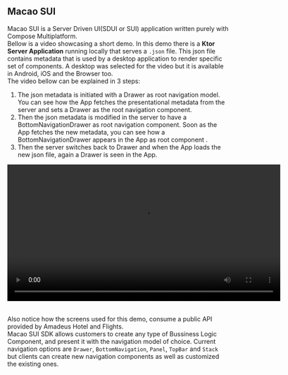 ## Macao SUI
Macao SUI is a Server Driven UI(SDUI or SUI) application written purely with Compose Multiplatform.
<BR/>
Bellow is a video showcasing a short demo. In this demo there is a **Ktor Server Application** running locally that serves a `.json` file. This json file contains metadata that is used by a desktop application to render specific set of components. A desktop was selected for the video but it is available in Android, iOS and the Browser too.
<BR/>
The video bellow can be explained in 3 steps:
<BR/>
1. The json metadata is initiated with a Drawer as root navigation model. You can see how the App fetches the presentational metadata from the server and sets a Drawer as the root navigation component.
2. Then the json metadata is modified in the server to have a BottomNavigationDrawer as root navigation component. Soon as the App fetches the new metadata, you can see how a BottomNavigationDrawer appears in the App as root component . 
3. Then the server switches back to Drawer and when the App loads the new json file, again a Drawer is seen in the App.

<table border="0">
 <tr>
   <video width="620" src="https://github.com/pablichjenkov/macao-sdui-app/assets/5303301/da6410a8-c096-4489-9dc5-e85ebde77ed4" />
 </tr>
</table>

Also notice how the screens used for this demo, consume a public API provided by Amadeus Hotel and Flights.
<BR/>
Macao SUI SDK allows customers to create any type of Bussiness Logic Component, and present it with the navigation model of choice. Current navigation options are `Drawer`, `BottomNavigation`, `Panel`, `TopBar` and `Stack` but clients can create new navigation components as well as customized the existing ones.
